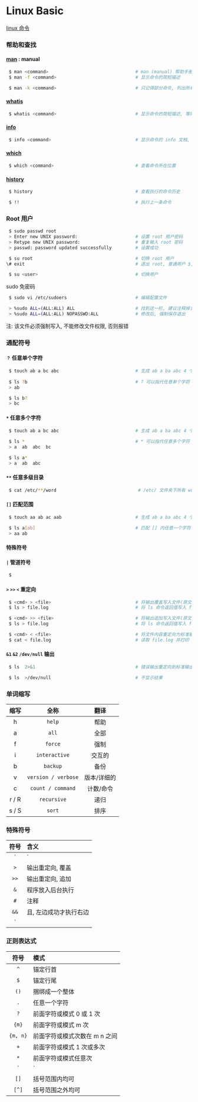 <!--
 * @FilePath: \文档\Learning\Linux\Linux-1-basic.md
 * @Author: facser
 * @Date: 2022-07-27 21:20:25
 * @LastEditTime: 2022-07-28 22:22:43
 * @LastEditors: facser
 * @Description: 
-->
# Linux Basic

[linux 命令](https://www.linuxcool.com/)

### 帮助和查找

#### [man](https://www.linuxcool.com/man) : manual

```bash
 $ man <command>                                 # man (manual) 帮助手册, 查看命令的帮助手册
 $ man -f <command>                              # 显示命令的简短描述

 $ man -k <command>                              # 只记得部分命令, 列出所有含有字符的命令
```

#### [whatis](https://www.linuxcool.com/whatis)

```bash
 $ whatis <command>                              # 显示命令的简短描述, 等同于 man -f <command>
```

#### [info](https://wangchujiang.com/linux-command/c/info.html)

```bash
 $ info <command>                                # 显示命令的 info 文档, 内容与帮助文档相似
```

#### [which](https://wangchujiang.com/linux-command/c/which.html)

```bash
 $ which <command>                               # 查看命令所在位置
```

#### [history](https://linux.alianga.com/c/history.html)

```bash
 $ history                                       # 查看执行的命令历史

 $ !!                                            # 执行上一条命令
```

### Root 用户

```bash
 $ sudo passwd root
 > Enter new UNIX password:                      # 设置 root 用户密码
 > Retype new UNIX password:                     # 重复输入 root 密码
 > passwd: password updated successfully         # 设置成功

 $ su root                                       # 切换 root 用户
\# exit                                          # 退出 root, 普通用户 $, root 用户 #

 $ su <user>                                     # 切换用户
```

sudo 免密码

```bash
 $ sudo vi /etc/sudoers                          # 编辑配置文件

 > %sudo ALL=(ALL:ALL) ALL                       # 找到这一栏, 建议注释掉复制一行修改
 > %sudo ALL=(ALL:ALL) NOPASSWD:ALL              # 修改后, 强制保存退出
```

注: 该文件必须强制写入, 不能修改文件权限, 否则报错

### 通配符号

#### `？` 任意单个字符

```bash
 $ touch ab a bc abc                             # 生成 ab a ba abc 4 个文件
 
 $ ls ?b                                         # ? 可以指代任意单个字符
 > ab

 $ ls b?
 > bc
```

#### `*` 任意多个字符

```bash
 $ touch ab a bc abc                             # 生成 ab a ba abc 4 个文件
 
 $ ls *                                          # * 可以指代任意多个字符
 > a  ab  abc  bc

 $ ls a*                                    
 > a  ab  abc
```

#### `**` 任意多级目录

```bash
 $ cat /etc/**/word                               # /etc/ 文件夹下所有 word 文件
```

#### `[]` 匹配范围

```bash
 $ touch aa ab ac aab                            # 生成 ab a ba abc 4 个文件

 $ ls a[ab]                                      # 匹配 [] 内任意一个字符
 > aa ab
```

#### 特殊符号

#### `|` 管道符号

```bash
 $
```

#### `>` `>>` `<` 重定向

```bash
 $ <cmd> > <file>                                # 将输出覆盖写入文件(原文件清空后写入)
 $ ls > file.log                                 # 将 ls 命令返回值写入 file.log 文件

 $ <cmd> >> <file>                               # 将输出追加写入文件(原文件内容保留)
 $ ls > file.log                                 # 将 ls 命令返回值写入 file.log 内容结尾

 $ <cmd> < <file>                                # 将文件内容重定向为标准输入
 $ cat < file.log                                # 读取 file.log 并打印
```

#### `&1` `&2` `/dev/null` 输出

```bash
 $ ls  2>&1                                      # 错误输出重定向到标准输出 

 $ ls  >/dev/null                                # 不显示结果
```

### 单词缩写

|缩写|全称|翻译|
|:-:|:-:|:-:|
|h    |`help`             |帮助|
|a    |`all`              |全部|
|f    |`force`            |强制|
|i    |`interactive`      |交互的|
|b    |`backup`           |备份|
|v    |`version / verbose`|版本/详细的|
|c    |`count / command`  |计数/命令|
|r / R|`recursive`        |递归|
|s / S|`sort`             |排序|

### 特殊符号

|符号|含义|
|:-: |:-|
|`|` |管道符号, 正则中 或|
|`>` |输出重定向, 覆盖|
|`>>`|输出重定向, 追加|
|`&` |程序放入后台执行|
|`#` |注释|
|`&&`|且, 左边成功才执行右边|
|`||`|左边不影响右边执行|

### 正则表达式

|符号|模式|
|:-:     |:-|
|`^`     |锚定行首|
|`$`     |锚定行尾|
|`()`    |捆绑成一个整体|
|`.`     |任意一个字符|
|`?`     |前面字符或模式 0 或 1 次|
|`{m}`   |前面字符或模式 m 次|
|`{m, n}`|前面字符或模式次数在 m n 之间|
|`+`     |前面字符或模式 1 次或多次|
|`*`     |前面字符或模式任意次|
|`|`     |或选择|
|`[]`    |括号范围内均可|
|`[^]`   |括号范围之外均可|
